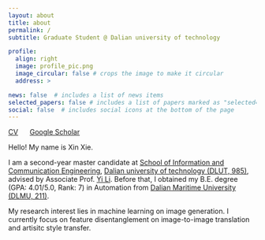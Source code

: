 ```yaml
---
layout: about
title: about
permalink: /
subtitle: Graduate Student @ Dalian university of technology

profile:
  align: right
  image: profile_pic.png
  image_circular: false # crops the image to make it circular
  address: >

news: false  # includes a list of news items
selected_papers: false # includes a list of papers marked as "selected={true}"
social: false  # includes social icons at the bottom of the page
---
```


[CV](/assets/pdf/Shelsin_CV.pdf) &nbsp;&nbsp;&nbsp;&nbsp; [Google Scholar](https://scholar.google.com/citations?user=-9GQ3rsAAAAJ&hl=en)

Hello! My name is Xin Xie. 

I am a second-year master candidate at [School of Information and Communication Engineering](https://ee.dlut.edu.cn/), [Dalian university of technology (DLUT, 985)](https://en.dlut.edu.cn/), advised by Associate Prof. [Yi Li](http://faculty.dlut.edu.cn/liyi/zh_CN/index/1090895/list/index.htm). Before that, I obtained my B.E. degree (GPA: 4.01/5.0, Rank: 7) in Automation from [Dalian Maritime University (DLMU, 211)](http://english.dlmu.edu.cn/).

My research interest lies in machine learning on image generation. I currently focus on feature disentanglement on image-to-image translation and artisitc style transfer.
